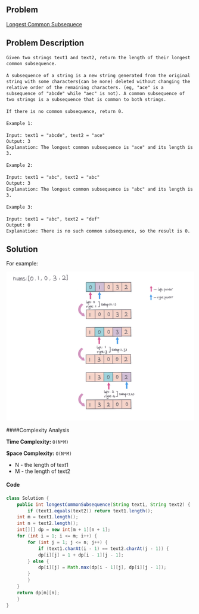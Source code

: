 ## Problem
[Longest Common Subsequece](https://leetcode.com/explore/other/card/30-day-leetcoding-challenge/531/week-4/3311/)

## Problem Description
```
Given two strings text1 and text2, return the length of their longest common subsequence.

A subsequence of a string is a new string generated from the original string with some characters(can be none) deleted without changing the relative order of the remaining characters. (eg, "ace" is a subsequence of "abcde" while "aec" is not). A common subsequence of two strings is a subsequence that is common to both strings.

If there is no common subsequence, return 0.

Example 1:

Input: text1 = "abcde", text2 = "ace" 
Output: 3  
Explanation: The longest common subsequence is "ace" and its length is 3.

Example 2:

Input: text1 = "abc", text2 = "abc"
Output: 3
Explanation: The longest common subsequence is "abc" and its length is 3.

Example 3:

Input: text1 = "abc", text2 = "def"
Output: 0
Explanation: There is no such common subsequence, so the result is 0.
```

## Solution

For example: 
 

![Longest Common Subsequence](../../assets/leetcode/move-zeroes.png)

####Complexity Analysis

**Time Complexity:** `O(N*M)`

**Space Complexity:** `O(N*M)`

- N - the length of text1
- M - the length of text2

#### Code

```java
class Solution {
    public int longestCommonSubsequence(String text1, String text2) {
        if (text1.equals(text2)) return text1.length();
	int m = text1.length();
	int n = text2.length();
	int[][] dp = new int[m + 1][n + 1];
	for (int i = 1; i <= m; i++) {
	    for (int j = 1; j <= n; j++) {
	        if (text1.charAt(i - 1) == text2.charAt(j - 1)) {
		    dp[i][j] = 1 + dp[i - 1][j - 1];
		} else {
		    dp[i][j] = Math.max(dp[i - 1][j], dp[i][j - 1]);
		}
	    }
	}
	return dp[m][n];
    }
}
```
